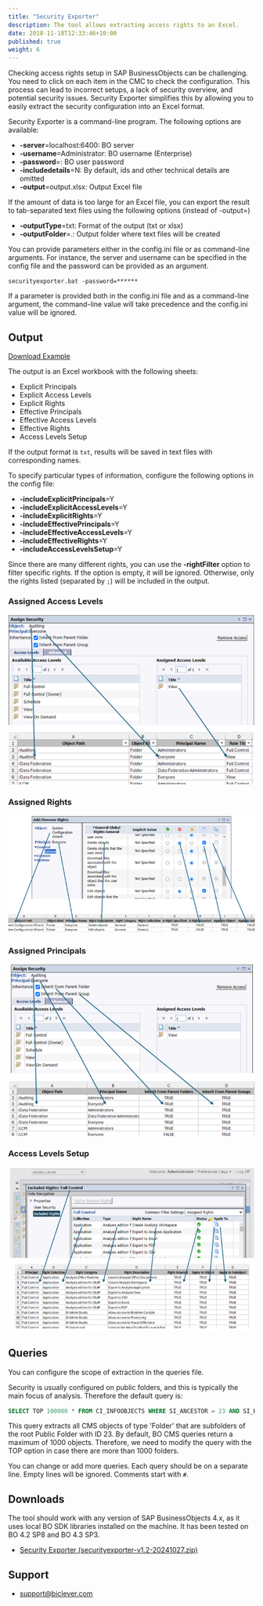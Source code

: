 ```yaml
---
title: "Security Exporter"
description: The tool allows extracting access rights to an Excel.
date: 2018-11-18T12:33:46+10:00
published: true
weight: 6
---
```


Checking access rights setup in SAP BusinessObjects can be challenging. You need to click on each item in the CMC to check the configuration. 
This process can lead to incorrect setups, a lack of security overview, and potential security issues. 
Security Exporter simplifies this by allowing you to easily extract the security configuration into an Excel format.

Security Exporter is a command-line program. The following options are available:

- **-server**=localhost:6400: BO server
- **-username**=Administrator: BO username (Enterprise)
- **-password**=: BO user password
- **-includedetails**=N: By default, ids and other technical details are omitted
- **-output**=output.xlsx: Output Excel file

If the amount of data is too large for an Excel file, you can export the result to tab-separated text files using the following options (instead of -output=)
- **-outputType**=txt: Format of the output (txt or xlsx)
- **-outputFolder**=.: Output folder where text files will be created

You can provide parameters either in the config.ini file or as command-line arguments. For instance, the server and username can be specified in the config file and the password can be provided as an argument. 

```
securityexporter.bat -password=******
```

If a parameter is provided both in the config.ini file and as a command-line argument, the command-line value will take precedence and the config.ini value will be ignored.

## Output

[Download Example](https://drive.google.com/uc?export=download&id=1knk5C85e9_-hkUeX-CI5YbqJsgUKNtnc)

The output is an Excel workbook with the following sheets:
- Explicit Principals
- Explicit Access Levels
- Explicit Rights
- Effective Principals 
- Effective Access Levels
- Effective Rights
- Access Levels Setup

If the output format is `txt`, results will be saved in text files with corresponding names.

To specify particular types of information, configure the following options in the config file:

- **-includeExplicitPrincipals**=Y
- **-includeExplicitAccessLevels**=Y
- **-includeExplicitRights**=Y
- **-includeEffectivePrincipals**=Y
- **-includeEffectiveAccessLevels**=Y
- **-includeEffectiveRights**=Y
- **-includeAccessLevelsSetup**=Y

Since there are many different rights, you can use the **-rightFilter** option to filter specific rights. If the option is empty, it will be ignored. Otherwise, only the rights listed (separated by `;`) will be included in the output.

### Assigned Access Levels
![Assigned Access Levels](/images/pages/security-assigned-access-levels.png)

### Assigned Rights
![Assigned Rights](/images/pages/security-assigned-rights.png)

### Assigned Principals
![Assigned Principals](/images/pages/security-principals.png)

### Access Levels Setup
![Access Levels Setup](/images/pages/security-access-levels.png)

## Queries

You can configure the scope of extraction in the queries file.

Security is usually configured on public folders, and this is typically the main focus of analysis. Therefore the default query is:

```sql
SELECT TOP 100000 * FROM CI_INFOOBJECTS WHERE SI_ANCESTOR = 23 AND SI_KIND='Folder'
```

This query extracts all CMS objects of type 'Folder' that are subfolders of the root Public Folder with ID 23. By default, BO CMS queries return a maximum of 1000 objects. Therefore, we need to modify the query with the TOP option in case there are more than 1000 folders.

You can change or add more queries. Each query should be on a separate line. Empty lines will be ignored. Comments start with `#`.

## Downloads

The tool should work with any version of SAP BusinessObjects 4.x, as it uses local BO SDK libraries installed on the machine. It has been tested on BO 4.2 SP8 and BO 4.3 SP3.

- [Security Exporter (securityexporter-v1.2-20241027.zip)](https://drive.google.com/uc?export=download&id=1-DJ56x29gydS0NNmpABgSHOqwrT9cebJ)

## Support

- [support@biclever.com](mailto:support@biclever.com)


